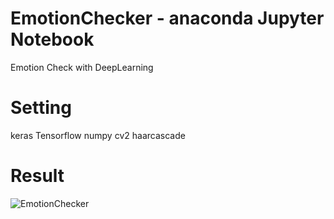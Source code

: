 # EmotionChecker - anaconda Jupyter Notebook
Emotion Check with DeepLearning

# Setting
keras
Tensorflow
numpy
cv2
haarcascade

# Result

![EmotionChecker](https://user-images.githubusercontent.com/88410343/138281654-463b7145-c3ce-4691-a337-0141389f40c8.png)
